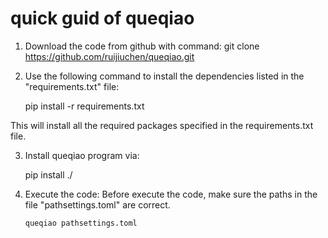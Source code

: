 # quick guid of queqiao
1. Download the code from github with command: git clone  https://github.com/ruijiuchen/queqiao.git

2. Use the following command to install the dependencies listed in the "requirements.txt" file:

    pip install -r requirements.txt
   
This will install all the required packages specified in the requirements.txt file.

3. Install queqiao program via:

	pip install ./

4. Execute the code:
Before execute the code, make sure the paths in the file "pathsettings.toml" are correct.

       queqiao pathsettings.toml